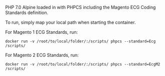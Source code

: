 PHP 7.0 Alpine loaded in with PHPCS including the Magento ECG Coding Standards definition.

To run, simply map your local path when starting the container.

For Magento 1 ECG Standards, run:

`docker run -v /root/to/local/folder/:/scripts/ phpcs --standard=Ecg /scripts/`

For Magento 2 ECG Standards, run:

`docker run -v /root/to/local/folder/:/scripts/ phpcs --standard=EcgM2 /scripts/`